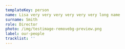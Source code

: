 ```yaml
---
templateKey: person
name: Lisa very very very very very very long name
surname: Smith
role: Director
photo: /img/testimage-removebg-preview.png
label: our-people
tracklist: ''
---
```

